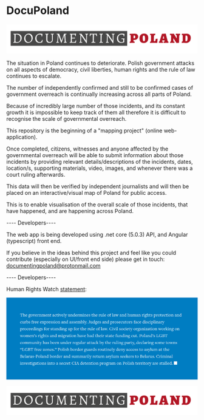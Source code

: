# DocuPoland
![Image](https://github.com/DocumentingPoland/DocuPoland/blob/main/img/documantingPoland-logo-1.png)


The situation in Poland continues to deteriorate. Polish government attacks on all aspects of democracy,
civil liberties, human rights and the rule of law continues to escalate.

The number of independently confirmed and still to be confirmed cases of government overreach
is continually increasing across all parts of Poland. 


Because of incredibly large number of those incidents, and its constant growth it is impossible
to keep track of them all therefore it is difficult to recognise the scale of governmental overreach. 


This repository is the beginning of a "mapping project" (online web-application). 

Once completed, citizens, witnesses and anyone affected
by the governmental overreach will be able to submit information about those incidents
by providing relevant details/descriptions of the incidents, dates, location/s, supporting materials, video,
images, and whenever there was a court ruling afterwards.

This data will then be verified by independent journalists 
and will then be placed on an interactive/visual map of 
Poland for public access.

This is to enable visualisation of the overall scale of those incidents, that have happened, and are happening across Poland.



---- Developers----

The web app is being developed using .net core (5.0.3) API, and Angular (typescript) front end.

If you believe in the ideas behind this project and feel like you could contribute 
(especially on UI/front end side) please get in touch: documentingpoland@protonmail.com

---- Developers----

Human Rights Watch [statement](https://www.hrw.org/europe/central-asia/poland): 

![Image-HRW](https://raw.githubusercontent.com/DocumentingPoland/DocuPoland/main/img/hrw_poland.png)


![Image](https://github.com/DocumentingPoland/DocuPoland/blob/main/img/documantingPoland-logo-1.png)
